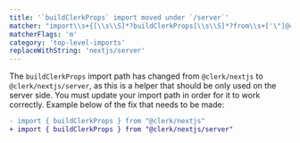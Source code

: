 ```yaml
---
title: '`buildClerkProps` import moved under `/server`'
matcher: "import\\s+{[\\s\\S]*?buildClerkProps[\\s\\S]*?from\\s+['\"]@clerk\\/(nextjs)[\\s\\S]*?['\"]"
matcherFlags: 'm'
category: 'top-level-imports'
replaceWithString: 'nextjs/server'
---
```


The `buildClerkProps` import path has changed from `@clerk/nextjs` to `@clerk/nextjs/server`, as this is a helper that should be only used on the server side. You must update your import path in order for it to work correctly. Example below of the fix that needs to be made:

```diff
- import { buildClerkProps } from "@clerk/nextjs"
+ import { buildClerkProps } from "@clerk/nextjs/server"
```
